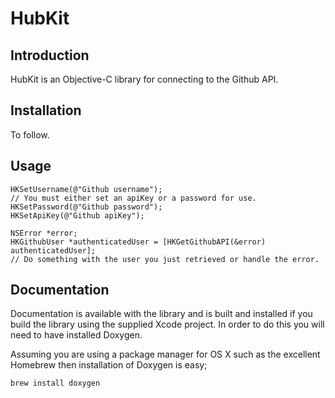 # HubKit

## Introduction

HubKit is an Objective-C library for connecting to the Github API.

## Installation

To follow.

## Usage

    HKSetUsername(@"Github username");
    // You must either set an apiKey or a password for use.
    HKSetPassword(@"Github password");
    HKSetApiKey(@"Github apiKey");

    NSError *error;
    HKGithubUser *authenticatedUser = [HKGetGithubAPI(&error) authenticatedUser];
    // Do something with the user you just retrieved or handle the error.

## Documentation

Documentation is available with the library and is built and installed if you build the library using the supplied Xcode project. In order to do this you will need to have installed Doxygen.

Assuming you are using a package manager for OS X such as the excellent Homebrew then installation of Doxygen is easy;

    brew install doxygen
